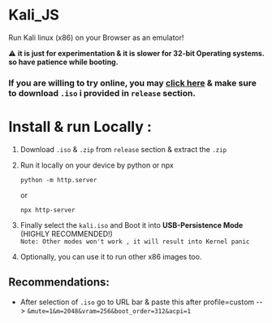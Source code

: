 # Kali_JS
Run Kali linux (x86) on your Browser as an emulator! 

⚠️ **it is just for experimentation & it is slower for 32-bit Operating systems. so have patience while booting.**
<br>

### If you are willing to try online, you may  [click here](https://kali-js.netlify.app) & make sure to download `.iso` i provided in `release` section.

# Install & run Locally :

1) Download `.iso` & `.zip` from `release` section & extract the `.zip`
2) Run it locally on your device by python or npx <br>
    ```
    python -m http.server
    ```
     or
   ```
   npx http-server
     ```
3) Finally select the `kali.iso` and Boot it into **USB-Persistence Mode** (HIGHLY RECOMMENDED!) 
  <br> `Note: Other modes won't work , it will result into Kernel panic `

5) Optionally, you can use it to run other x86 images too.

## Recommendations: 
- After selection of `.iso` go to URL bar & paste this after profile=custom --> `&mute=1&m=2048&vram=256&boot_order=312&acpi=1`

